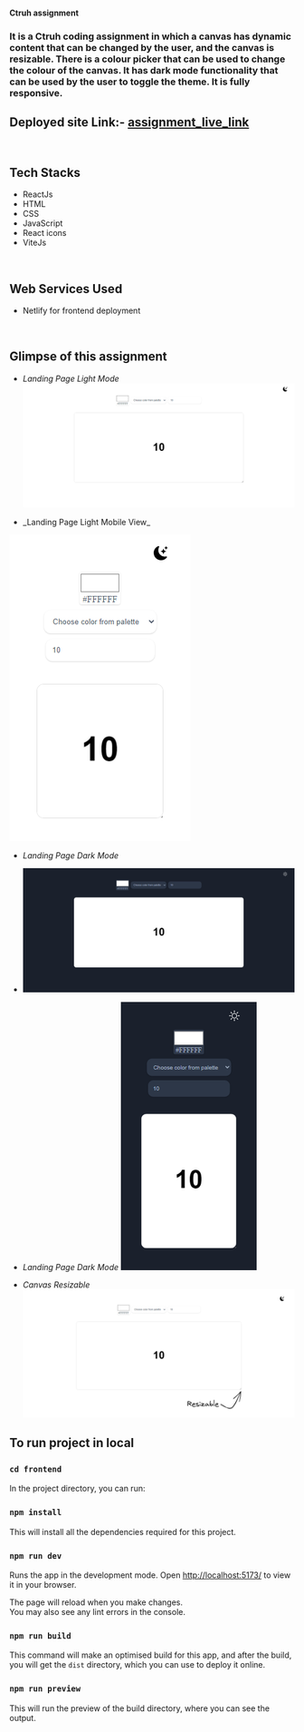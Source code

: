 

#### Ctruh assignment

### It is a Ctruh coding assignment in which a canvas has dynamic content that can be changed by the user, and the canvas is resizable. There is a colour picker that can be used to change the colour of the canvas. It has dark mode functionality that can be used by the user to toggle the theme. It is fully responsive.

## Deployed site Link:- [assignment_live_link](https://ctruh-assignment.netlify.app/)

<br />

## Tech Stacks
   - ReactJs
   - HTML
   - CSS
   - JavaScript
   - React icons
   - ViteJs
<br/>

## Web Services Used
   - Netlify for frontend deployment
<br/>

## Glimpse of this assignment

- _Landing Page Light Mode_
![Landing Page light](https://github.com/Md-Gulzeesh/ctruh_assignment/blob/master/frontend/src/assets/landing_page_light_desktop.png?raw=true)
- <p>_Landing Page Light Mobile View_</p>
![Landing Page  light Mobile View](https://github.com/Md-Gulzeesh/ctruh_assignment/blob/master/frontend/src/assets/landing_page_light_mobile.png?raw=true)
- _Landing Page Dark Mode_
- ![Landing Page dark](https://github.com/Md-Gulzeesh/ctruh_assignment/blob/master/frontend/src/assets/landing_page_dark_desktop.png?raw=true)
- _Landing Page Dark Mode_
![Landing Page dark Mobile View](https://github.com/Md-Gulzeesh/ctruh_assignment/blob/master/frontend/src/assets/landing_page_dark_mobile.png?raw=true)

 - _Canvas Resizable_
![Canvas Resizable](https://github.com/Md-Gulzeesh/ctruh_assignment/blob/master/frontend/src/assets/landing_page_light_resizable_desktop.png?raw=true)

## To run project in local
### `cd frontend`

In the project directory, you can run:

### `npm install`

This will install all the dependencies required for this project.

### `npm run dev`

Runs the app in the development mode.
Open [http://localhost:5173/](http://localhost:5173/) to view it in your browser.

The page will reload when you make changes.\
You may also see any lint errors in the console.

### `npm run build`

This command will make an optimised build for this app, and after the build, you will get the `dist` directory, which you can use to deploy it online.

### `npm run preview`
This will run the preview of the build directory, where you can see the output.
